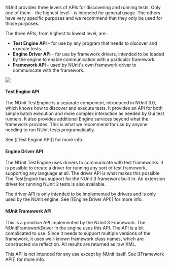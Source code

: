 NUnit provides three levels of APIs for discovering and running tests. Only one of them - the highest level - is intended for general usage. The others have very specific purposes and we recommend that they only be used for those purposes.

The three APIs, from highest to lowest level, are:

* **Test Engine API** - for use by any program that needs to discover and execute tests.
* **Engine Driver API** - for use by framework drivers, intended to be loaded by the engine to enable communication with a particular framework.
* **Framework API** - used by NUnit's own framework driver to communicate with the framework.

![](https://docs.google.com/drawings/d/1eBVjjrWtiqgyIod_ld0rjtyLdeLYzXs_JMGHkhkZaJw/pub?w=361&h=434)

#### Test Engine API

The NUnit TestEngine is a separate component, introduced in NUnit 3.0, which knows how to discover and execute tests. It provides an API for both simple batch execution and more complex interaction as needed by Gui test runners. It also provides additional Engine services beyond what the framework provides. This is what we recommend for use by anyone needing to run NUnit tests programatically.

See [[Test Engine API]] for more info.

#### Engine Driver API

The NUnit TestEngine uses drivers to communicate with test frameworks. It is possible to create a driver for running any sort of test framework, supporting any language at all. The driver API is what makes this possible. The TestEngine has support for the NUnit 3 framework built in. An extension driver for running NUnit 2 tests is also available.

The driver API is only intended to be implemented by drivers and is only used by the NUnit engine. See [[Engine Driver API]] for more info.

#### NUnit Framework API

This is a primitive API implemented by the NUnit 3 Framework. The NUnitFrameworkDriver in the engine uses this API. The API is a bit complicated to use. Since it needs to support multiple versions of the framework, it uses well-known framework class names, which are constructed via reflection. All results are returned as raw XML. 

This API is not intended for any use except by NUnit itself. See [[Framework API]] for more info.
